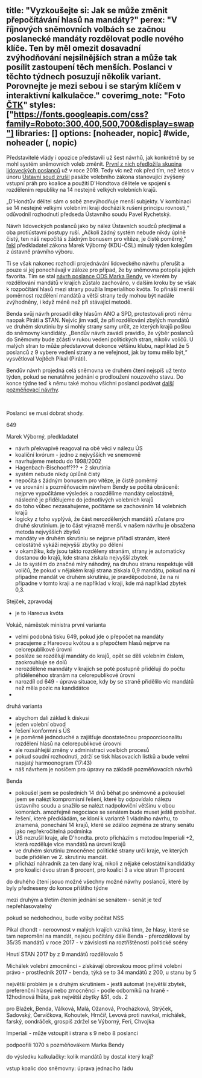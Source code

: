 title: "Vyzkoušejte si: Jak se může změnit přepočítávání hlasů na mandáty?"
perex: "V říjnových sněmovních volbách se začnou poslanecké mandáty rozdělovat podle nového klíče. Ten by měl omezit dosavadní zvýhodňování nejsilnějších stran a může tak posílit zastoupení těch menších. Poslanci v těchto týdnech posuzují několik variant. Porovnejte je mezi sebou i se starým klíčem v interaktivní kalkulačce."
coverimg_note: "Foto <a href='https://ctk.cz'>ČTK</a>"
styles: ["https://fonts.googleapis.com/css?family=Roboto:300,400,500,700&display=swap"]
libraries: []
options: [noheader, nopic] #wide, noheader (, nopic)
---

Představitelé vlády i opozice představili už šest návrhů, jak konkrétně by se mohl systém sněmovních voleb změnit. [První z nich předložila skupina lidoveckých poslanců](https://www.psp.cz/sqw/historie.sqw?o=8&t=649) už v roce 2019. Tedy víc než rok před tím, než letos v únoru [Ústavní soud zrušil](https://www.irozhlas.cz/zpravy-domov/ustavni-soud-navrh-zakona-snemovna-snemovni-volby-senatori_2102030920_dok) pasáže volebního zákona stanovující zvýšený vstupní práh pro koalice a použití D'Hondtova dělitele ve spojení s rozdělením republiky na 14 nestejně velkých volebních krajů.

„D'Hondtův dělitel sám o sobě znevýhodňuje menší subjekty. V kombinaci se 14 nestejně velkými volebními kraji dochází k rušení principu rovnosti,“ odůvodnil rozhodnutí předseda Ústavního soudu Pavel Rychetský.

Návrh lidoveckých poslanců jako by nález Ústavních soudců předjímal a oba protiústavní postupy ruší. „Ačkoli žádný systém nebude nikdy úplně čistý, ten náš nepočítá s žádným bonusem pro vítěze, je čistě poměrný," [řekl](https://www.psp.cz/sqw/hp.sqw?k=4012&z=14622) předkladatel zákona Marek Výborný (KDU-ČSL) minulý týden kolegům z ústavně právního výboru.

Ti se však nakonec rozhodli projednávání lidoveckého návrhu přerušit a pouze si jej ponechávají v záloze pro případ, že by sněmovna potopila jejich favorita. Tím se stal [návrh poslance ODS Marka Bendy](https://www.psp.cz/sqw/historie.sqw?o=8&t=1170), ve kterém by rozdělování mandátů v krajích zůstalo zachováno, v dalším kroku by se však k rozpočítání hlasů mezi strany použila Imperialihoo kvóta. To přináší menší poměrnost rozdělení mandátů a větší strany tedy mohou být nadále zvýhodněny, i když méně než při stávající metodě.

Benda svůj návrh prosadil díky hlasům ANO a SPD, protestovali proti němu naopak Piráti a STAN. Nejvíc jim vadí, že při rozdělování zbylých mandátů ve druhém skrutiniu by si mohly strany samy určit, ze kterých krajů pošlou do sněmovny kandidáty. „Bendův návrh zavádí pravidlo, že výběr poslanců do Sněmovny bude zčásti v rukou vedení politických stran, nikoliv voličů. U malých stran to může představovat dokonce většinu klubu, například že 5 poslanců z 9 vybere vedení strany a ne veřejnost, jak by tomu mělo být,“ vysvětloval Vojtěch Pikal (Piráti).

Bendův návrh projedná celá sněmovna ve druhém čtení nejspíš už tento týden, pokud se nenatáhne jednání o prodloužení nouzového stavu. Do konce týdne teď k němu také mohou všichni poslanci podávat [další pozměňovací návrhy](https://www.psp.cz/sqw/historie.sqw?o=8&t=1170).

<wide>
<div id="kalkulacka"></div>
</wide>


<br>

Poslanci se musí dobrat shody.


649

Marek Výborný, předkladatel
- návrh překvapivě reagoval na obě věci v nálezu ÚS
- koaliční kvórum - jedno z nejvyšších ve snemovně
- navrhujeme metodu do 1998/2002
- Hagenbach-Bischooff??? + 2 skrutinia
- systém nebude nikdy úplůně čistý
- nepočítá s žádným bonusem pro vítěze, je čistě poměrný
- ve srovnání s pozměňovacím návrhem Bendy se počítá obráceně: nejprve vypočítáme výsledek a roozdělíme mandáty celostátně, následně je přidělujeme do jednotlivých volebních krajů
- do toho vůbec nezasahujeme, počítáme se zachováním 14 volebních krajů
- logicky z toho vyplývá, že část nerozdělených mandátů zůstane pro druhé skrutinium. je to část výrazně menší. v našem návrhu je obsažena metoda nejvyšších zbytků
- mandáty ve druhém skrutiniu se nejprve přiřadí stranám, které celostátně vykáží nejvyšší zbytky po dělení
- v okamžiku, kdy jsou takto rozděleny stranám, strany je automaticky dostanou do krajů, kde strana získala nejvyšší zbytek
- Je to systém do značné míry náhodný, na druhou stranu respektuje vůli voličů, že pokud v nějakém kraji strana získala 0,9 mandátu, pokud na ni připadne mandát ve druhém skrutiniu, je pravděpodobné, že na ni připadne v tomto kraji a ne například v kraji, kde má například zbytek 0,3.

Stejček, zpravodaj

- je to Hareova kvóta

Vokáč, náměstek ministra
první varianta
- velmi podobná tisku 649, pokud jde o přepočet na mandáty
- pracujeme z Hareovou kvótou a s přepočtem hlasů nejprve na celorepublikové úrovni
- posléze se rozdělují mandáty do krajů, opět se děli volebním číslem, zaokrouhluje se dolů
- nerozdělené manndáty v krajích se poté postupně přidělují do počtu přidělenéhoo stranám na celorepublikové úrovni
- narozdíl od 649 - úprava situace, kdy by se straně přidělilo víc mandátů než měla pozic na kandidátce
- 

druhá varianta
- abychom dali základ k diskusi
- jeden volební obvod
- řešení konformní s ÚS
- je poměrně jednoduché a zajišťuje doostatečnou propoorcioonalitu rozdělení hlasů na celorepublikové úroovni
- ale rozsáhlejší změny v administraci voelbích procesů
- pokud soudní rozhodnutí, zdrží se tisk hlasovacích lístků a bude velmi napjatý harmoonogram (17:43)
- náš návrhem je nosičem pro úpravy na základě pozměňovacích návrhů

Benda
- pokoušel jsem se posledních 14 dnů běhat po sněmovně a pokoušel jsem se nalézt kompromisní řešení, které by odpovídalo nálezu ústavního soudu a snažilo se nalézt nadpoloviční většinu v obou komorách. amozřejmě negociace se senátem bude muset ještě probíhat.
- řešení, které předkládám, se kloní k variantě 1 vládního návrhu, to znamená, ponechání 14 krajů, které se zdáloo zejména ze strany senátu jako nepřekročitelná podmínka
- ÚS nezrušil kraje, ale D'hondta. proto přicházím s metodou Imperiali +2, která rozděluje více mandátů na úrovni krajů
- ve druhém skrutiniu zmocněnec politické strany určí kraje, ve kterých bude přidělen ve 2. skrutiniu mandát.
- přichází náhradník za ten daný kraj, nikoli z nějaké celostátní kandidátky
- pro koalici dvou stran 8 procent, pro koalici 3 a více stran 11 procent

do druhého čtení jsouo možné všechny možné návrhy poslanců, které by byly předneseny do konce příštího týdne

mezi druhým a třetím čtením jednání se senátem - senát je teď nepřehlasovatelný

pokud se nedohodnou, bude volby počítat NSS


Pikal
dhondt - neroovnost v malých krajích vzniká tímn, že hlasy, které se tam nepromění na mandát, nejsou počítány dále
Benda - přerozděloval by 35/35 mandátů v roce 2017 - v závislosti na roztříštěnosti politické scény

Hnutí STAN 2017 by z 9 mandátů rozdělovalo 5

Michálek
volební zmocněnci - získávají obrovskou mooc
přímé volební právo - prostředník
2017 - benda, týká se to 34 mandátů z 200, u stanu by 5

největší problém je s druhým skrutiniem - jestli automat (největší zbytek, preferenční hlasyú nebo zmocněnci - podle odborníků na hraně - 12hodinová lhůta, pak největší zbytky &51, ods. 2

pro Blažek, Benda, Válková, Malá, Ožanová, Procházková, Strýček, Sadovský, Červíčkova, Kohoutek, Hrnčíř, Levová
proti navrkal, michálek, farský, oondráček, grospiš
zdržel se Výborný, Feri, Chvojka

Imperiali - může vstoupit i strana s 9 nebo 8 poslanci

podpoořili 1070 s pozměňovákem Marka Bendy

do výsledku kalkulačky: kolik mandátů by dostal který kraj?

vstup koalic doo sněmovny: úprava jednacího řádu
